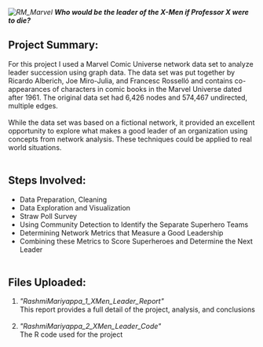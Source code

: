 *![RM_Marvel](https://github.com/portfolioRM/MCU-XMen-Leader/assets/164821000/40179be6-3bb9-4e2b-b320-d8aac4dff515)
**Who would be the leader of the X-Men if Professor X were to die?***
## Project Summary:
For this project I used a Marvel Comic Universe network data set to analyze leader succession using graph data. The data set was put together by Ricardo Alberich, Joe Miro-Julia, and Francesc Rosselló and contains co-appearances of characters in comic books in the Marvel Universe dated after 1961. The original data set had 6,426 nodes and 574,467 undirected, multiple edges.<br><br>
While the data set was based on a fictional network, it provided an excellent opportunity to explore what makes a good leader of an organization using concepts from network analysis. These techniques could be applied to real world situations.<br><br>
## Steps Involved:
- Data Preparation, Cleaning
- Data Exploration and Visualization
- Straw Poll Survey
- Using Community Detection to Identify the Separate Superhero Teams
- Determining Network Metrics that Measure a Good Leadership
- Combining these Metrics to Score Superheroes and Determine the Next Leader<br><br>
## Files Uploaded:
1.	*"RashmiMariyappa_1_XMen_Leader_Report"*<br>
This report provides a full detail of the project, analysis, and conclusions<br><br>
2.	*"RashmiMariyappa_2_XMen_Leader_Code"*<br>
The R code used for the project
